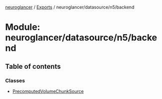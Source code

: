 [neuroglancer](../README.md) / [Exports](../modules.md) / neuroglancer/datasource/n5/backend

# Module: neuroglancer/datasource/n5/backend

## Table of contents

### Classes

- [PrecomputedVolumeChunkSource](../classes/neuroglancer_datasource_n5_backend.PrecomputedVolumeChunkSource.md)
